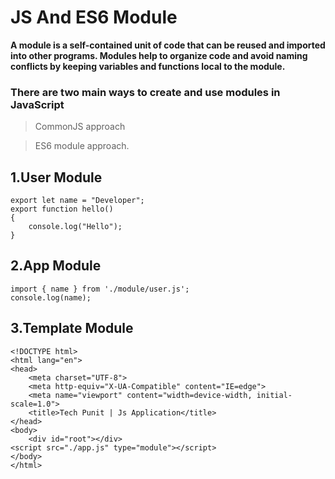 # JS And ES6 Module

**A module is a self-contained unit of code that can be reused and imported into other programs. Modules help to organize code and avoid naming conflicts by keeping variables and functions local to the module.**

### There are two main ways to create and use modules in JavaScript  

> CommonJS approach
 
> ES6 module approach.

## 1.User Module

```
export let name = "Developer";
export function hello()
{
    console.log("Hello");
}
```

## 2.App Module

```
import { name } from './module/user.js';
console.log(name);
```

## 3.Template Module

```
<!DOCTYPE html>
<html lang="en">
<head>
    <meta charset="UTF-8">
    <meta http-equiv="X-UA-Compatible" content="IE=edge">
    <meta name="viewport" content="width=device-width, initial-scale=1.0">
    <title>Tech Punit | Js Application</title>
</head>
<body>
    <div id="root"></div>
<script src="./app.js" type="module"></script>
</body>
</html>
```


